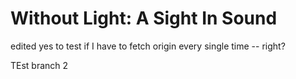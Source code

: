 # Without Light: A Sight In Sound


edited yes to test if I have to fetch origin every single time -- right?


TEst branch 2
